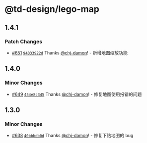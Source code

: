 # @td-design/lego-map

## 1.4.1

### Patch Changes

- [#651](https://github.com/thundersdata-frontend/td-design/pull/651) [`94033922d`](https://github.com/thundersdata-frontend/td-design/commit/94033922d7cda587369bd2eef37341c19a26db53) Thanks [@chj-damon](https://github.com/chj-damon)! - 新增地图缩放功能

## 1.4.0

### Minor Changes

- [#649](https://github.com/thundersdata-frontend/td-design/pull/649) [`454e8c345`](https://github.com/thundersdata-frontend/td-design/commit/454e8c345964261585c4322a932e55857f2543ef) Thanks [@chj-damon](https://github.com/chj-damon)! - 修复地图使用报错的问题

## 1.3.0

### Minor Changes

- [#638](https://github.com/thundersdata-frontend/td-design/pull/638) [`40bbbdb0d`](https://github.com/thundersdata-frontend/td-design/commit/40bbbdb0d1e4d11a9245fa782d84529312694ed7) Thanks [@chj-damon](https://github.com/chj-damon)! - 修复下钻地图的 bug
